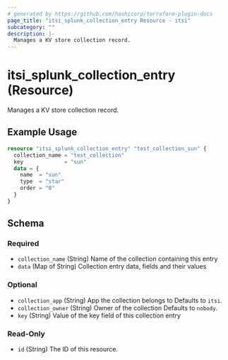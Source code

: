 ```yaml
---
# generated by https://github.com/hashicorp/terraform-plugin-docs
page_title: "itsi_splunk_collection_entry Resource - itsi"
subcategory: ""
description: |-
  Manages a KV store collection record.
---
```


# itsi_splunk_collection_entry (Resource)

Manages a KV store collection record.

## Example Usage

```terraform
resource "itsi_splunk_collection_entry" "test_collection_sun" {
  collection_name = "test_collection"
  key             = "sun"
  data = {
    name  = "sun"
    type  = "star"
    order = "0"
  }
}
```

<!-- schema generated by tfplugindocs -->
## Schema

### Required

- `collection_name` (String) Name of the collection containing this entry
- `data` (Map of String) Collection entry data, fields and their values

### Optional

- `collection_app` (String) App the collection belongs to Defaults to `itsi`.
- `collection_owner` (String) Owner of the collection Defaults to `nobody`.
- `key` (String) Value of the key field of this collection entry

### Read-Only

- `id` (String) The ID of this resource.


